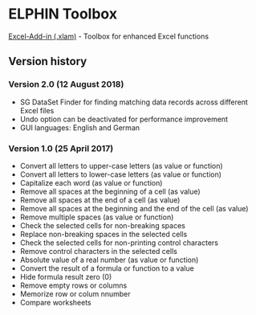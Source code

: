 # ELPHIN Toolbox
[Excel-Add-in (.xlam)](https://marco-krapf.de/add-in-elphin-toolbox/) - Toolbox for enhanced Excel functions

## Version history

### Version 2.0 (12 August 2018)
* SG DataSet Finder for finding matching data records across different Excel files
* Undo option can be deactivated for performance improvement
* GUI languages: English and German

### Version 1.0 (25 April 2017)
* Convert all letters to upper-case letters (as value or function)
* Convert all letters to lower-case letters (as value or function)
* Capitalize each word (as value or function)
* Remove all spaces at the beginning of a cell (as value)
* Remove all spaces at the end of a cell (as value)
* Remove all spaces at the beginning and the end of the cell (as value)
* Remove multiple spaces (as value or function)
* Check the selected cells for non-breaking spaces
* Replace non-breaking spaces in the selected cells
* Check the selected cells for non-printing control characters
* Remove control characters in the selected cells
* Absolute value of a real number (as value or function)
* Convert the result of a formula or function to a value
* Hide formula result zero (0)
* Remove empty rows or columns
* Memorize row or colum nnumber
* Compare worksheets
